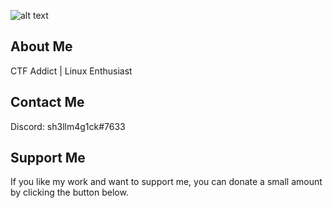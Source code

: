 ![alt text](https://i.imgur.com/Y7VB338.png)

## About Me
CTF Addict | Linux Enthusiast

## Contact Me
Discord: sh3llm4g1ck#7633

## Support Me
If you like my work and want to support me, you can donate a small amount by clicking the button below.
<script type="text/javascript" src="https://cdnjs.buymeacoffee.com/1.0.0/button.prod.min.js" data-name="bmc-button" data-slug="sh3llm4g1ck" data-color="#FFDD00" data-emoji=""  data-font="Cookie" data-text="Buy me a coffee" data-outline-color="#000000" data-font-color="#000000" data-coffee-color="#ffffff" ></script>

